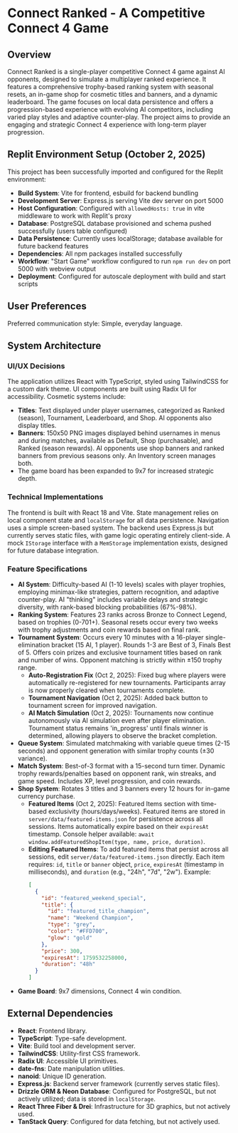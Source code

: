 # Connect Ranked - A Competitive Connect 4 Game

## Overview

Connect Ranked is a single-player competitive Connect 4 game against AI opponents, designed to simulate a multiplayer ranked experience. It features a comprehensive trophy-based ranking system with seasonal resets, an in-game shop for cosmetic titles and banners, and a dynamic leaderboard. The game focuses on local data persistence and offers a progression-based experience with evolving AI competitors, including varied play styles and adaptive counter-play. The project aims to provide an engaging and strategic Connect 4 experience with long-term player progression.

## Replit Environment Setup (October 2, 2025)

This project has been successfully imported and configured for the Replit environment:

- **Build System**: Vite for frontend, esbuild for backend bundling
- **Development Server**: Express.js serving Vite dev server on port 5000
- **Host Configuration**: Configured with `allowedHosts: true` in vite middleware to work with Replit's proxy
- **Database**: PostgreSQL database provisioned and schema pushed successfully (users table configured)
- **Data Persistence**: Currently uses localStorage; database available for future backend features
- **Dependencies**: All npm packages installed successfully
- **Workflow**: "Start Game" workflow configured to run `npm run dev` on port 5000 with webview output
- **Deployment**: Configured for autoscale deployment with build and start scripts

## User Preferences

Preferred communication style: Simple, everyday language.

## System Architecture

### UI/UX Decisions

The application utilizes React with TypeScript, styled using TailwindCSS for a custom dark theme. UI components are built using Radix UI for accessibility. Cosmetic systems include:
-   **Titles**: Text displayed under player usernames, categorized as Ranked (season), Tournament, Leaderboard, and Shop. AI opponents also display titles.
-   **Banners**: 150x50 PNG images displayed behind usernames in menus and during matches, available as Default, Shop (purchasable), and Ranked (season rewards). AI opponents use shop banners and ranked banners from previous seasons only. An Inventory screen manages both.
-   The game board has been expanded to 9x7 for increased strategic depth.

### Technical Implementations

The frontend is built with React 18 and Vite. State management relies on local component state and `localStorage` for all data persistence. Navigation uses a simple screen-based system. The backend uses Express.js but currently serves static files, with game logic operating entirely client-side. A mock `IStorage` interface with a `MemStorage` implementation exists, designed for future database integration.

### Feature Specifications

-   **AI System**: Difficulty-based AI (1-10 levels) scales with player trophies, employing minimax-like strategies, pattern recognition, and adaptive counter-play. AI "thinking" includes variable delays and strategic diversity, with rank-based blocking probabilities (67%-98%).
-   **Ranking System**: Features 23 ranks across Bronze to Connect Legend, based on trophies (0-701+). Seasonal resets occur every two weeks with trophy adjustments and coin rewards based on final rank.
-   **Tournament System**: Occurs every 10 minutes with a 16-player single-elimination bracket (15 AI, 1 player). Rounds 1-3 are Best of 3, Finals Best of 5. Offers coin prizes and exclusive tournament titles based on rank and number of wins. Opponent matching is strictly within ±150 trophy range.
    -   **Auto-Registration Fix** (Oct 2, 2025): Fixed bug where players were automatically re-registered for new tournaments. Participants array is now properly cleared when tournaments complete.
    -   **Tournament Navigation** (Oct 2, 2025): Added back button to tournament screen for improved navigation.
    -   **AI Match Simulation** (Oct 2, 2025): Tournaments now continue autonomously via AI simulation even after player elimination. Tournament status remains 'in_progress' until finals winner is determined, allowing players to observe the bracket completion.
-   **Queue System**: Simulated matchmaking with variable queue times (2-15 seconds) and opponent generation with similar trophy counts (±30 variance).
-   **Match System**: Best-of-3 format with a 15-second turn timer. Dynamic trophy rewards/penalties based on opponent rank, win streaks, and game speed. Includes XP, level progression, and coin rewards.
-   **Shop System**: Rotates 3 titles and 3 banners every 12 hours for in-game currency purchase.
    -   **Featured Items** (Oct 2, 2025): Featured Items section with time-based exclusivity (hours/days/weeks). Featured items are stored in `server/data/featured-items.json` for persistence across all sessions. Items automatically expire based on their `expiresAt` timestamp. Console helper available: `await window.addFeaturedShopItem(type, name, price, duration)`.
    -   **Editing Featured Items**: To add featured items that persist across all sessions, edit `server/data/featured-items.json` directly. Each item requires: `id`, `title` or `banner` object, `price`, `expiresAt` (timestamp in milliseconds), and `duration` (e.g., "24h", "7d", "2w"). Example:
        ```json
        [
          {
            "id": "featured_weekend_special",
            "title": {
              "id": "featured_title_champion",
              "name": "Weekend Champion",
              "type": "grey",
              "color": "#FFD700",
              "glow": "gold"
            },
            "price": 300,
            "expiresAt": 1759532258000,
            "duration": "48h"
          }
        ]
        ```
-   **Game Board**: 9x7 dimensions, Connect 4 win condition.

## External Dependencies

-   **React**: Frontend library.
-   **TypeScript**: Type-safe development.
-   **Vite**: Build tool and development server.
-   **TailwindCSS**: Utility-first CSS framework.
-   **Radix UI**: Accessible UI primitives.
-   **date-fns**: Date manipulation utilities.
-   **nanoid**: Unique ID generation.
-   **Express.js**: Backend server framework (currently serves static files).
-   **Drizzle ORM & Neon Database**: Configured for PostgreSQL, but not actively utilized; data is stored in `localStorage`.
-   **React Three Fiber & Drei**: Infrastructure for 3D graphics, but not actively used.
-   **TanStack Query**: Configured for data fetching, but not actively used.